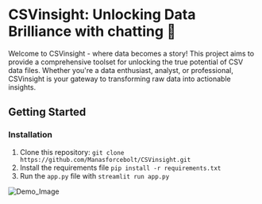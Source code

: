 # CSVinsight: Unlocking Data Brilliance with chatting 🌟

Welcome to CSVinsight - where data becomes a story! This project aims to provide a comprehensive toolset for unlocking the true potential of CSV data files. Whether you're a data enthusiast, analyst, or professional, CSVinsight is your gateway to transforming raw data into actionable insights.

## Getting Started 

### Installation 
1. Clone this repository:
`git clone https://github.com/Manasforcebolt/CSVinsight.git`
2. Install the requirements file
`pip install -r requirements.txt`
3. Run the `app.py` file with
`streamlit run app.py`


![Demo_Image](https://drive.google.com/file/d/1mtlW-qY8rjjzAeN87G2z7GjRs3s_tYdN/view?usp=sharing](https://github.com/Manasforcebolt/CSVinsight/assets/143487691/911d8db8-2701-4708-921d-045e6d5678ab)https://github.com/Manasforcebolt/CSVinsight/assets/143487691/911d8db8-2701-4708-921d-045e6d5678ab)
